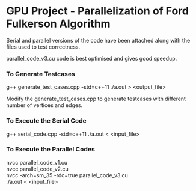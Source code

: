 # GPU Project - Parallelization of Ford Fulkerson Algorithm

Serial and parallel versions of the code have been attached along with the files used to test correctness.

parallel_code_v3.cu code is best optimised and gives good speedup.

### To Generate Testcases
g++ generate_test_cases.cpp -std=c++11
./a.out > <output_file>  

Modify the generate_test_cases.cpp to generate testcases with different number of vertices and edges.

### To Execute the Serial Code
g++ serial_code.cpp -std=c++11
./a.out < <input_file>

### To Execute the Parallel Codes
nvcc parallel_code_v1.cu  
nvcc parallel_code_v2.cu  
nvcc -arch=sm_35 -rdc=true parallel_code_v3.cu  
./a.out < <input_file>  
